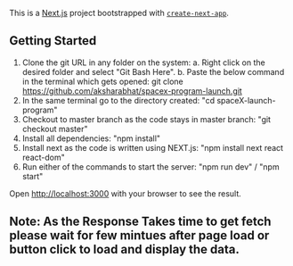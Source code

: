 This is a [Next.js](https://nextjs.org/) project bootstrapped with [`create-next-app`](https://github.com/vercel/next.js/tree/canary/packages/create-next-app).

## Getting Started

1. Clone the git URL in any folder on the system: 
    a. Right click on the desired folder and select "Git Bash Here". 
    b. Paste the below command in the terminal which gets opened: 
    git clone https://github.com/aksharabhat/spacex-program-launch.git
2. In the same terminal go to the directory created: "cd spaceX-launch-program"
3. Checkout to master branch as the code stays in master branch: "git checkout master"
4. Install all dependencies: "npm install"
5. Install next as the code is written using NEXT.js: "npm install next react react-dom"
6. Run either of the commands to start the server: "npm run dev" / "npm start"

Open [http://localhost:3000](http://localhost:3000) with your browser to see the result.

## Note: As the Response Takes time to get fetch please wait for few mintues after page load or button click to load and display the data. 
